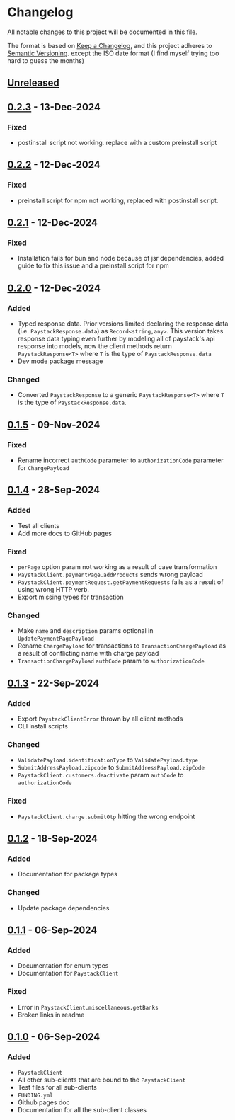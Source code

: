 # Changelog

All notable changes to this project will be documented in this file.

The format is based on [Keep a Changelog](https://keepachangelog.com/en/1.1.0/),
and this project adheres to
[Semantic Versioning](https://semver.org/spec/v2.0.0.html). except the ISO date
format (I find myself trying too hard to guess the months)

## [Unreleased]

## [0.2.3] - 13-Dec-2024

### Fixed

- postinstall script not working. replace with a custom preinstall script

## [0.2.2] - 12-Dec-2024

### Fixed

- preinstall script for npm not working, replaced with postinstall script.

## [0.2.1] - 12-Dec-2024

### Fixed

- Installation fails for bun and node because of jsr dependencies, added guide to fix this issue
  and a preinstall script for npm

## [0.2.0] - 12-Dec-2024

### Added

- Typed response data. Prior versions limited declaring the response data (i.e.
  `PaystackResponse.data`) as `Record<string,any>`. This version takes response
  data typing even further by modeling all of paystack's api response into
  models, now the client methods return `PaystackResponse<T>` where `T` is the
  type of `PaystackResponse.data`
- Dev mode package message

### Changed

- Converted `PaystackResponse` to a generic `PaystackResponse<T>` where `T` is
  the type of `PaystackResponse.data`.

## [0.1.5] - 09-Nov-2024

### Fixed

- Rename incorrect `authCode` parameter to `authorizationCode` parameter for
  `ChargePayload`

## [0.1.4] - 28-Sep-2024

### Added

- Test all clients
- Add more docs to GitHub pages

### Fixed

- `perPage` option param not working as a result of case transformation
- `PaystackClient.paymentPage.addProducts` sends wrong payload
- `PaystackClient.paymentRequest.getPaymentRequests` fails as a result of using
  wrong HTTP verb.
- Export missing types for transaction

### Changed

- Make `name` and `description` params optional in `UpdatePaymentPagePayload`
- Rename `ChargePayload` for transactions to `TransactionChargePayload` as a
  result of conflicting name with charge payload
- `TransactionChargePayload` `authCode` param to `authorizationCode`

## [0.1.3] - 22-Sep-2024

### Added

- Export `PaystackClientError` thrown by all client methods
- CLI install scripts

### Changed

- `ValidatePayload.identificationType` to `ValidatePayload.type`
- `SubmitAddressPayload.zipcode` to `SubmitAddressPayload.zipCode`
- `PaystackClient.customers.deactivate` param `authCode` to `authorizationCode`

### Fixed

- `PaystackClient.charge.submitOtp` hitting the wrong endpoint

## [0.1.2] - 18-Sep-2024

### Added

- Documentation for package types

### Changed

- Update package dependencies

## [0.1.1] - 06-Sep-2024

### Added

- Documentation for enum types
- Documentation for `PaystackClient`

### Fixed

- Error in `PaystackClient.miscellaneous.getBanks`
- Broken links in readme

## [0.1.0] - 06-Sep-2024

### Added

- `PaystackClient`
- All other sub-clients that are bound to the `PaystackClient`
- Test files for all sub-clients
- `FUNDING.yml`
- Github pages doc
- Documentation for all the sub-client classes

[unreleased]: https://github.com/gray-adeyi/paystack-sdk/compare/v0.2.3...HEAD
[0.2.3]: https://github.com/gray-adeyi/paystack-sdk/compare/v0.2.2...v0.2.3
[0.2.2]: https://github.com/gray-adeyi/paystack-sdk/compare/v0.2.1...v0.2.2
[0.2.1]: https://github.com/gray-adeyi/paystack-sdk/compare/v0.2.0...v0.2.1
[0.2.0]: https://github.com/gray-adeyi/paystack-sdk/compare/v0.1.5...v0.2.0
[0.1.5]: https://github.com/gray-adeyi/paystack-sdk/compare/v0.1.4...v0.1.5
[0.1.4]: https://github.com/gray-adeyi/paystack-sdk/compare/v0.1.3...v0.1.4
[0.1.3]: https://github.com/gray-adeyi/paystack-sdk/compare/v0.1.2...v0.1.3
[0.1.2]: https://github.com/gray-adeyi/paystack-sdk/compare/v0.1.1...v0.1.2
[0.1.1]: https://github.com/gray-adeyi/paystack-sdk/compare/v0.1.0...v0.1.1
[0.1.0]: https://github.com/gray-adeyi/paystack-sdk/releases/tag/v0.1.0

